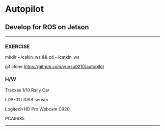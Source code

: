 # Autopilot
## Develop for ROS on Jetson
---
### EXERCISE
mkdir ~/cakin_ws && cd ~/catkin_ws

git clone https://github.com/yunsu0210/autopilot
### H/W
Traxxas 1/10 Rally Car

LDS-01 LIDAR sensor

Logitech HD Pro Webcam C920

PCA9685

---
